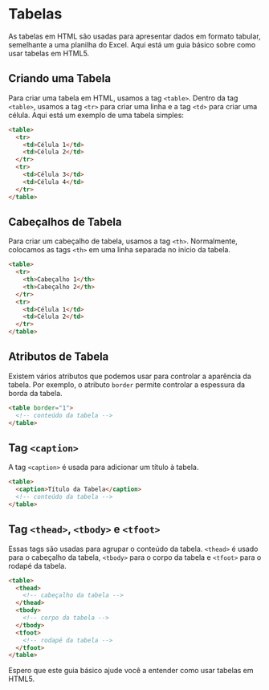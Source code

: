 # Tabelas

As tabelas em HTML são usadas para apresentar dados em formato tabular, semelhante a uma planilha do Excel. Aqui está um guia básico sobre como usar tabelas em HTML5.

## Criando uma Tabela

Para criar uma tabela em HTML, usamos a tag `<table>`. Dentro da tag `<table>`, usamos a tag `<tr>` para criar uma linha e a tag `<td>` para criar uma célula. Aqui está um exemplo de uma tabela simples:

```html
<table>
  <tr>
    <td>Célula 1</td>
    <td>Célula 2</td>
  </tr>
  <tr>
    <td>Célula 3</td>
    <td>Célula 4</td>
  </tr>
</table>
```

## Cabeçalhos de Tabela

Para criar um cabeçalho de tabela, usamos a tag `<th>`. Normalmente, colocamos as tags `<th>` em uma linha separada no início da tabela.

```html
<table>
  <tr>
    <th>Cabeçalho 1</th>
    <th>Cabeçalho 2</th>
  </tr>
  <tr>
    <td>Célula 1</td>
    <td>Célula 2</td>
  </tr>
</table>
```

## Atributos de Tabela

Existem vários atributos que podemos usar para controlar a aparência da tabela. Por exemplo, o atributo `border` permite controlar a espessura da borda da tabela.

```html
<table border="1">
  <!-- conteúdo da tabela -->
</table>
```

## Tag `<caption>`

A tag `<caption>` é usada para adicionar um título à tabela.

```html
<table>
  <caption>Título da Tabela</caption>
  <!-- conteúdo da tabela -->
</table>
```

## Tag `<thead>`, `<tbody>` e `<tfoot>`

Essas tags são usadas para agrupar o conteúdo da tabela. `<thead>` é usado para o cabeçalho da tabela, `<tbody>` para o corpo da tabela e `<tfoot>` para o rodapé da tabela.

```html
<table>
  <thead>
    <!-- cabeçalho da tabela -->
  </thead>
  <tbody>
    <!-- corpo da tabela -->
  </tbody>
  <tfoot>
    <!-- rodapé da tabela -->
  </tfoot>
</table>
```

Espero que este guia básico ajude você a entender como usar tabelas em HTML5.